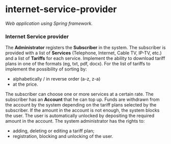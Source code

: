 # internet-service-provider
*Web application using Spring framework.*

### Internet Service provider

The **Administrator** registers the **Subscriber** in the system.
The subscriber is provided with a list of **Services** (Telephone, Internet, Cable TV, IP-TV, etc.) and a list of **Tariffs** for each service. 
Implement the ability to download tariff plans in one of the formats (eg, txt, pdf, docx). 
For the list of tariffs to implement the possibility of sorting by: 
- alphabetically / in reverse order (a-z, z-a)
- at the price.

The subscriber can choose one or more services at a certain rate. 
The subscriber has an **Account** that he can top up. 
Funds are withdrawn from the account by the system depending on the tariff plans selected by the subscriber. 
If the amount in the account is not enough, the system blocks the user.
The user is automatically unlocked by depositing the required amount in the account.
The system administrator has the rights to:
- adding, deleting or editing a tariff plan;
- registration, blocking and unlocking of the user.
